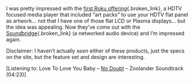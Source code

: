 I was pretty impressed with the [first Roku offering](http://www.rokulabs.com/products/hd1000/index.php){.broken_link}, a HDTV focused media player that included &#8220;art packs&#8221; to use your HDTV flat panel as artwork&#8230; not that I have one of those flat LCD or Plasma displays&#8230; but the idea was appealing. Now they&#8217;ve come out with the [Soundbridge](http://www.rokulabs.com/products/soundbridge/index.php){.broken_link} (a networked audio device) and I&#8217;m impressed again.

Disclaimer: I haven&#8217;t actually _seen_ either of these products, just the specs on the site, but the feature set and design are interesting.

<div class="media">
  [Listening to: Love To Love You Baby &#8211; <a href="http://www.windowsmedia.com/mg/search.asp?srch=No+Doubt">No Doubt</a> &#8211; Zoolander Soundtrack (04:23)]
</div>